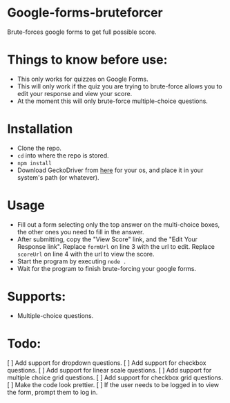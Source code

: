 # Google-forms-bruteforcer
Brute-forces google forms to get full possible score.

# Things to know before use:
* This only works for quizzes on Google Forms.
* This will only work if the quiz you are trying to brute-force allows you to edit your response and view your score.
* At the moment this will only brute-force multiple-choice questions. 

# Installation
* Clone the repo.
* `cd` into where the repo is stored.
* `npm install`
* Download GeckoDriver from [here](https://github.com/mozilla/geckodriver/releases) for your os, and place it in your system's path (or whatever).

# Usage
* Fill out a form selecting only the top answer on the multi-choice boxes, the other ones you need to fill in the answer.
* After submitting, copy the "View Score" link, and the "Edit Your Response link". Replace `formUrl` on line 3 with the url to edit. Replace `scoreUrl` on line 4 with the url to view the score.
* Start the program by executing `node .`
* Wait for the program to finish brute-forcing your google forms.

# Supports:
* Multiple-choice questions.

# Todo:
[ ] Add support for dropdown questions.
[ ] Add support for checkbox questions.
[ ] Add support for linear scale questions.
[ ] Add support for multiple choice grid questions.
[ ] Add support for checkbox grid questions.
[ ] Make the code look prettier.
[ ] If the user needs to be logged in to view the form, prompt them to log in.
